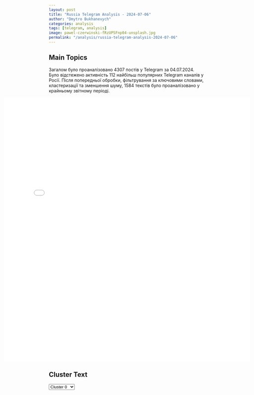 ```yaml
---
layout: post
title: "Russia Telegram Analysis - 2024-07-06"
author: "Dmytro Bukhanevych"
categories: analysis
tags: [telegram, analysis]
image: pawel-czerwinski-fRzUPSFnp04-unsplash.jpg
permalink: "/analysis/russia-telegram-analysis-2024-07-06"
---
```


<style>
    /* Adjusting iframe-container styles */
    .wide-iframe-container {
        width: calc(100% + 30vw);  /* Extending the width */
        margin-left: -15vw;       /* Negative margin to push to the left */
        overflow: hidden;         /* In case the iframe content spills over */
    }

    .wide-iframe-container iframe {
        width: 100%;  /* Making the iframe take the full width of its container */
        border: none; /* Removing any borders from the iframe */
    }

    /* Toggle mechanism */
    .hidden {
        display: none;
    }
    
    .show-content-target:checked + .show-content {
        display: block;
    }
</style>

<h2>Main Topics</h2>
<p>Загалом було проаналізовано 4307 постів у Telegram за 04.07.2024. Було відстежено активність 112 найбільш популярних Telegram каналів у Росії. Після попередньої обробки, фільтрування за ключовими словами, кластеризації та зменшення шуму, 1584 текстів було проаналізовано у крайньому звітному періоді.</p>
<!-- Embedding Main Plotly Visualization -->
<div class="wide-iframe-container">
    <iframe src="{{site.baseurl}}/visualizations/2024-07-06/fig_topics_time.html" height="850"></iframe>
</div>


<h2>Cluster Text</h2>

<!-- Dropdown to select a cluster -->
<select id="clusterSelector" onchange="displayClusterText()">
<option value="0">Cluster 0</option><option value="1">Cluster 1</option><option value="2">Cluster 2</option><option value="3">Cluster 3</option><option value="4">Cluster 4</option><option value="5">Cluster 5</option><option value="6">Cluster 6</option><option value="7">Cluster 7</option><option value="8">Cluster 8</option><option value="9">Cluster 9</option><option value="10">Cluster 10</option><option value="11">Cluster 11</option><option value="12">Cluster 12</option><option value="13">Cluster 13</option><option value="14">Cluster 14</option><option value="15">Cluster 15</option><option value="16">Cluster 16</option><option value="17">Cluster 17</option>
</select>

<!-- Display area for the selected cluster's text -->
<div id="clusterTextDisplay" class="hidden"></div>

<script type="text/javascript">
    var clusterDetails = {"0": "<b>Total Posts:</b> 259<br><b>Date:</b> 2024-07-04 08:43:01+00:00<br><b>Author:</b> sladkov_plus<br><b>Link:</b> https://t.me/s/Sladkov_plus/10858<br><b>Subscribers:</b> 895781<br><b>Text:</b> \u0422\u0435\u043a\u0441\u0442: \u00ab\u0410\u0434\u0435\u043a\u0432\u0430\u0442\u043d\u044b\u0439 \u0445\u0430\u0440\u044c\u043a\u043e\u0432\u0447\u0430\u043d\u0438\u043d\u00bb 4 \u0438\u044e\u043b\u044f 2024 \u0433\u043e\u0434\u0430: - \u0413\u0440\u0430\u043d\u0438\u0446\u0430 \u0420\u043e\u0441\u0441\u0438\u044f-\u0423\u043a\u0440\u0430\u0438\u043d\u0430 \u0433\u0443\u0434\u0438\u0442, \u043a\u0430\u043a \u0443\u043b\u0435\u0439. \u0412\u0441\u0435 \u0432\u0437\u0440\u044b\u0432\u0430\u0435\u0442\u0441\u044f. \u041d\u043e\u0447\u044c\u044e \u043c\u044b \u0443\u0442\u044e\u0436\u0438\u043b\u0438 \u043f\u0440\u043e\u0442\u0438\u0432\u043d\u0438\u043a\u0430 \u043d\u0430 \u0441\u0435\u0432\u0435\u0440\u0435 \u043e\u0442 \u0425\u0430\u0440\u044c\u043a\u043e\u0432\u0430 (\u0414\u0435\u0440\u0433\u0430\u0447\u0438, \u0426\u0438\u0440\u043a\u0443\u043d\u044b, \u041c\u0430\u043b\u0430\u044f \u0414\u0430\u043d\u0438\u043b\u043e\u0432\u043a\u0430) - \u043e\u0442\u0442\u0443\u0434\u0430 \u043f\u0435\u0440\u0435\u0431\u0440\u0430\u0441\u044b\u0432\u0430\u044e\u0442 \u043c\u0430\u0442\u0447\u0430\u0441\u0442\u044c \u0432 \u041b\u0438\u043f\u0446\u044b \u0438 \u0412\u043e\u043b\u0447\u0430\u043d\u0441\u043a. - \u0411\u044c\u0435\u043c \u043f\u043e \u0425\u0430\u0440\u044c\u043a\u043e\u0432\u0443 (\u0434\u0435\u043f\u043e \u00ab\u0421\u043e\u0440\u0442\u0438\u0440\u043e\u0432\u043a\u0430\u00bb) \u0443 \u0433\u043b\u0430\u0432\u043d\u043e\u0433\u043e \u0436\u0434 \u0432\u043e\u043a\u0437\u0430\u043b\u0430. \u0418 \u043f\u043e \u0436\u0434 \u0432\u043e\u043a\u0437\u0430\u043b\u0430\u043c \u041b\u0435\u0432\u0430\u0434\u0430, \u0411\u0430\u043b\u0430\u0448\u043e\u0432\u043a\u0430 \u0438 \u041e\u0441\u043d\u043e\u0432\u0430. \u0422\u0430\u043c \u0440\u0435\u043c\u043e\u043d\u0442\u0438\u0440\u0443\u044e\u0442 \u0412\u0421\u0423 \u0442\u0435\u0445\u043d\u0438\u043a\u0443. - \u041d\u0430\u0448\u0438 \u0440\u0430\u0437\u0432\u0435\u0434\u0447\u0438\u043a\u0438 \u0432\u0435\u0434\u0443\u0442 \u0440\u0435\u0439\u0434\u044b \u0443 \u041a\u0430\u0437\u0430\u0447\u044c\u0435\u0439 \u041b\u043e\u043f\u0430\u043d\u0438, \u0413\u0440\u0430\u043d\u0435\u0439, \u041f\u0440\u0443\u0434\u044f\u043d\u043a\u0438. \u042d\u0442\u043e \u043f\u0440\u0430\u0432\u044b\u0439 \u0444\u043b\u0430\u043d\u0433. \u0416\u0434\u0435\u043c \u0437\u0434\u0435\u0441\u044c \u043d\u0430\u0448\u0435\u0439 \u0430\u043a\u0442\u0438\u0432\u0438\u0437\u0430\u0446\u0438\u0438.   - \u041b\u0438\u043f\u0446\u044b - \u043c\u044b \u043e\u0431\u043e\u0440\u043e\u043d\u044f\u0435\u043c\u0441\u044f \u0432 \u0413\u043b\u0443\u0431\u043e\u043a\u043e\u0439. \u0412\u043e\u043b\u0447\u0430\u043d\u0441\u043a - \u043a\u0430\u043a\u0438\u0435-\u0442\u043e \u0441\u043e\u043e\u0431\u0449\u0435\u043d\u0438\u044f \u043e\u0431 \u043e\u043a\u0440\u0443\u0436\u0435\u043d\u0438\u0438 \u0440\u043e\u0441\u0441\u0438\u0439\u0441\u043a\u043e\u0439 \u0430\u0440\u043c\u0438\u0438 - \u0432\u0440\u0430\u043d\u044c\u0435.- F-16 \u043d\u0435 \u043f\u0440\u0438\u0431\u044b\u043b\u0438. \u0443\u043a\u0440\u0430\u0438\u043d\u0446\u044b \u0438\u0441\u043f\u043e\u043b\u044c\u0437\u0443\u044e\u0442 \u0441\u0442\u0430\u0440\u044b\u0435 \u041c\u0438\u0433 \u0438 \u0421\u0443. - \u041f\u0440\u0438\u0433\u0440\u0430\u043d\u0438\u0447\u043d\u044b\u0435 \u0440\u0430\u0439\u043e\u043d\u044b \u0411\u0435\u043b\u0433\u043e\u0440\u043e\u0434\u0447\u0438\u043d\u044b \u043f\u043e\u0434 \u043f\u043e\u0441\u0442\u043e\u044f\u043d\u043d\u044b\u043c \u043e\u0442\u0441\u0442\u0440\u0435\u043b\u043e\u043c.", "1": "<b>Total Posts:</b> 24<br><b>Date:</b> 2024-07-04 05:42:07+00:00<br><b>Author:</b> rt_russian<br><b>Link:</b> https://t.me/s/rt_russian/207242<br><b>Subscribers:</b> 944109<br><b>Text:</b> \u0422\u0435\u043a\u0441\u0442: \u0412\u043b\u0430\u0434\u0438\u043c\u0438\u0440 \u041f\u0443\u0442\u0438\u043d \u043f\u0440\u0438\u0435\u0445\u0430\u043b \u043d\u0430 \u0441\u0430\u043c\u043c\u0438\u0442 \u0428\u041e\u0421 \u0432\u043e \u0414\u0432\u043e\u0440\u0446\u0435 \u043d\u0435\u0437\u0430\u0432\u0438\u0441\u0438\u043c\u043e\u0441\u0442\u0438 \u0432 \u0410\u0441\u0442\u0430\u043d\u0435.\u0412\u0441\u0442\u0440\u0435\u0447\u0430 \u043d\u0430\u0447\u0430\u043b\u0430\u0441\u044c \u0441 \u0446\u0435\u0440\u0435\u043c\u043e\u043d\u0438\u0438 \u043f\u043e\u0434\u043f\u0438\u0441\u0430\u043d\u0438\u044f \u0434\u043e\u043a\u0443\u043c\u0435\u043d\u0442\u043e\u0432 \u043e \u043f\u0440\u0438\u0451\u043c\u0435 \u0411\u0435\u043b\u043e\u0440\u0443\u0441\u0441\u0438\u0438 \u0432 \u0441\u043e\u0441\u0442\u0430\u0432 \u043e\u0431\u044a\u0435\u0434\u0438\u043d\u0435\u043d\u0438\u044f. \ud83d\udfe9 \u041f\u043e\u0434\u043f\u0438\u0441\u0430\u0442\u044c\u0441\u044f. \u041f\u0440\u0438\u0441\u043b\u0430\u0442\u044c \u043d\u043e\u0432\u043e\u0441\u0442\u044c", "2": "<b>Total Posts:</b> 24<br><b>Date:</b> 2024-07-04 10:18:32+00:00<br><b>Author:</b> infomoscow24<br><b>Link:</b> https://t.me/s/infomoscow24/65422<br><b>Subscribers:</b> 399380<br><b>Text:</b> \u0422\u0435\u043a\u0441\u0442: \u2757\ufe0f\u0413\u043e\u0441\u0434\u0443\u043c\u0430 \u043f\u0440\u0438\u043d\u044f\u043b\u0430 \u0437\u0430\u043a\u043e\u043d \u043e\u0431 \u043e\u0431\u044f\u0437\u0430\u043d\u043d\u043e\u0441\u0442\u0438 \u0441\u0435\u043d\u0430\u0442\u043e\u0440\u043e\u0432 \u0438 \u0434\u0435\u043f\u0443\u0442\u0430\u0442\u043e\u0432 \u0441\u043e\u0433\u043b\u0430\u0441\u043e\u0432\u044b\u0432\u0430\u0442\u044c \u0441\u0432\u043e\u0438 \u0432\u044b\u0435\u0437\u0434\u044b \u0437\u0430 \u043f\u0440\u0435\u0434\u0435\u043b\u044b \u0420\u043e\u0441\u0441\u0438\u0438.\u0422\u0430\u043a\u0436\u0435 \u0443\u043a\u0430\u0437\u044b\u0432\u0430\u0435\u0442\u0441\u044f, \u0447\u0442\u043e \u043f\u043e\u043b\u043d\u043e\u043c\u043e\u0447\u0438\u044f \u043f\u0430\u0440\u043b\u0430\u043c\u0435\u043d\u0442\u0430\u0440\u0438\u0435\u0432 \u043c\u043e\u0433\u0443\u0442 \u0431\u044b\u0442\u044c \u043f\u0440\u0435\u043a\u0440\u0430\u0449\u0435\u043d\u044b \u0434\u043e\u0441\u0440\u043e\u0447\u043d\u043e \u00ab\u0432 \u0441\u043b\u0443\u0447\u0430\u0435 \u0432\u044b\u0435\u0437\u0434\u0430 \u0438\u0437 \u0420\u0424 \u0431\u0435\u0437 \u0441\u043e\u0433\u043b\u0430\u0441\u043e\u0432\u0430\u043d\u0438\u044f\u00bb.\u041a\u0440\u043e\u043c\u0435 \u0442\u043e\u0433\u043e, \u0412\u044f\u0447\u0435\u0441\u043b\u0430\u0432 \u0412\u043e\u043b\u043e\u0434\u0438\u043d \u043f\u043e\u0440\u0443\u0447\u0438\u043b \u043a\u043e\u043c\u0438\u0442\u0435\u0442\u0443 \u0413\u043e\u0441\u0434\u0443\u043c\u044b \u043f\u043e \u0431\u0435\u0437\u043e\u043f\u0430\u0441\u043d\u043e\u0441\u0442\u0438 \u043f\u0440\u043e\u0440\u0430\u0431\u043e\u0442\u0430\u0442\u044c \u0432\u043e\u043f\u0440\u043e\u0441 \u043e \u0437\u0430\u043a\u043e\u043d\u043e\u0434\u0430\u0442\u0435\u043b\u044c\u043d\u043e\u043c \u0437\u0430\u043f\u0440\u0435\u0442\u0435 \u043d\u0430 \u0432\u043b\u0430\u0434\u0435\u043d\u0438\u0435 \u043d\u0435\u0434\u0432\u0438\u0436\u0438\u043c\u043e\u0441\u0442\u044c\u044e \u0437\u0430 \u0440\u0443\u0431\u0435\u0436\u043e\u043c \u0434\u043b\u044f \u0434\u0435\u043f\u0443\u0442\u0430\u0442\u043e\u0432.\ud83c\udd97 \u041f\u043e\u0434\u043f\u0438\u0441\u0430\u0442\u044c\u0441\u044f \u043d\u0430 \u041c\u043e\u0441\u043a\u0432\u0430 24", "3": "<b>Total Posts:</b> 341<br><b>Date:</b> 2024-07-04 11:04:36+00:00<br><b>Author:</b> aleksandrsemchenko<br><b>Link:</b> https://t.me/s/AleksandrSemchenko/42334<br><b>Subscribers:</b> 319346<br><b>Text:</b> \u0422\u0435\u043a\u0441\u0442: \u2757\ufe0f\u0413\u043b\u0430\u0432\u043d\u043e\u0435 \u0438\u0437 \u043d\u043e\u0432\u043e\u0433\u043e \u0431\u0440\u0438\u0444\u0438\u043d\u0433\u0430 \u041c\u0438\u043d\u043e\u0431\u043e\u0440\u043e\u043d\u044b \u0420\u043e\u0441\u0441\u0438\u0438:\u23fa\u041d\u0430 \u0430\u044d\u0440\u043e\u0434\u0440\u043e\u043c\u0435 \u0431\u0430\u0437\u0438\u0440\u043e\u0432\u0430\u043d\u0438\u044f \u0443\u043d\u0438\u0447\u0442\u043e\u0436\u0435\u043d \u0441\u0430\u043c\u043e\u043b\u0435\u0442 \u041c\u0438\u0413-29 \u0412\u043e\u0437\u0434\u0443\u0448\u043d\u044b\u0445 \u0441\u0438\u043b \u0423\u043a\u0440\u0430\u0438\u043d\u044b;\u23fa\u041f\u043e\u0442\u0435\u0440\u0438 \u0412\u0421\u0423 \u0437\u0430 \u0441\u0443\u0442\u043a\u0438 \u0432 \u0440\u0435\u0437\u0443\u043b\u044c\u0442\u0430\u0442\u0435 \u0434\u0435\u0439\u0441\u0442\u0432\u0438\u0439 \u0433\u0440\u0443\u043f\u043f\u0438\u0440\u043e\u0432\u043a\u0438 \u0432\u043e\u0439\u0441\u043a \u00ab\u0417\u0430\u043f\u0430\u0434\u00bb \u0432 \u041b\u041d\u0420 \u0438 \u0425\u0430\u0440\u044c\u043a\u043e\u0432\u0441\u043a\u043e\u0439 \u043e\u0431\u043b\u0430\u0441\u0442\u0438 \u0434\u043e\u0441\u0442\u0438\u0433\u043b\u0438 600 \u0447\u0435\u043b\u043e\u0432\u0435\u043a;\u23fa\u0413\u0440\u0443\u043f\u043f\u0438\u0440\u043e\u0432\u043a\u0430 \u0432\u043e\u0439\u0441\u043a \u00ab\u0421\u0435\u0432\u0435\u0440\u00bb \u043d\u0430\u043d\u0435\u0441\u043b\u0430 \u043f\u043e\u0440\u0430\u0436\u0435\u043d\u0438\u0435 6 \u0431\u0440\u0438\u0433\u0430\u0434\u0430\u043c \u043f\u0440\u043e\u0442\u0438\u0432\u043d\u0438\u043a\u0430, \u043a\u043e\u0442\u043e\u0440\u044b\u0439 \u0437\u0430 \u0441\u0443\u0442\u043a\u0438 \u043f\u043e\u0442\u0435\u0440\u044f\u043b \u0434\u043e 225 \u0432\u043e\u0435\u043d\u043d\u044b\u0445, \u0431\u043e\u0435\u0432\u0443\u044e \u043c\u0430\u0448\u0438\u043d\u0443 \u0420\u0421\u0417\u041e \u00ab\u0413\u0440\u0430\u0434\u00bb;\u23fa\u0413\u0440\u0443\u043f\u043f\u0438\u0440\u043e\u0432\u043a\u0430 \u00ab\u042e\u0433\u00bb \u0443\u043d\u0438\u0447\u0442\u043e\u0436\u0438\u043b\u0430 \u0437\u0430 \u0441\u0443\u0442\u043a\u0438 11 \u043f\u043e\u043b\u0435\u0432\u044b\u0445 \u0441\u043a\u043b\u0430\u0434\u043e\u0432 \u0431\u043e\u0435\u043f\u0440\u0438\u043f\u0430\u0441\u043e\u0432 \u0412\u0421\u0423;\u23fa\u041f\u043e\u0434\u0440\u0430\u0437\u0434\u0435\u043b\u0435\u043d\u0438\u044f \u0433\u0440\u0443\u043f\u043f\u0438\u0440\u043e\u0432\u043a\u0438 \u00ab\u0414\u043d\u0435\u043f\u0440\u00bb \u043f\u043e\u0440\u0430\u0437\u0438\u043b\u0438 \u0436\u0438\u0432\u0443\u044e \u0441\u0438\u043b\u0443 \u0438 \u0442\u0435\u0445\u043d\u0438\u043a\u0443 \u0442\u0440\u0435\u0445 \u0431\u0440\u0438\u0433\u0430\u0434 \u0412\u0421\u0423;\u23fa\u0412\u0421\u0423 \u043f\u043e\u0442\u0435\u0440\u044f\u043b\u0438 \u0437\u0430 \u0441\u0443\u0442\u043a\u0438 \u0434\u043e 630 \u0432\u043e\u0435\u043d\u043d\u044b\u0445 \u0432 \u0437\u043e\u043d\u0435 \u043e\u0442\u0432\u0435\u0442\u0441\u0442\u0432\u0435\u043d\u043d\u043e\u0441\u0442\u0438 \u044e\u0436\u043d\u043e\u0439 \u0433\u0440\u0443\u043f\u043f\u0438\u0440\u043e\u0432\u043a\u0438 \u0432\u043e\u0439\u0441\u043a;\u23fa\u0412\u0421\u0423 \u043f\u043e\u0442\u0435\u0440\u044f\u043b\u0438 \u0434\u043e 140 \u0432\u043e\u0435\u043d\u043d\u044b\u0445 \u0432 \u0437\u043e\u043d\u0435 \u043e\u0442\u0432\u0435\u0442\u0441\u0442\u0432\u0435\u043d\u043d\u043e\u0441\u0442\u0438 \u0433\u0440\u0443\u043f\u043f\u0438\u0440\u043e\u0432\u043a\u0438 \u00ab\u0414\u043d\u0435\u043f\u0440\u00bb;\u23fa\u0414\u043e 490 \u0432\u043e\u0435\u043d\u043d\u044b\u0445 \u0438 \u0442\u0440\u0438 \u0442\u0430\u043d\u043a\u0430 \u043f\u043e\u0442\u0435\u0440\u044f\u043b\u0438 \u0412\u0421\u0423 \u0437\u0430 \u0441\u0443\u0442\u043a\u0438 \u0432 \u0437\u043e\u043d\u0435 \u043e\u0442\u0432\u0435\u0442\u0441\u0442\u0432\u0435\u043d\u043d\u043e\u0441\u0442\u0438 \u0433\u0440\u0443\u043f\u043f\u0438\u0440\u043e\u0432\u043a\u0438 \u00ab\u0426\u0435\u043d\u0442\u0440\u00bb;\u23fa\u00ab\u0412\u043e\u0441\u0442\u043e\u043a\u00bb \u0437\u0430 \u0441\u0443\u0442\u043a\u0438 \u043e\u0442\u0440\u0430\u0437\u0438\u043b \u0442\u0440\u0438 \u043a\u043e\u043d\u0442\u0440\u0430\u0442\u0430\u043a\u0438 \u0412\u0421\u0423, \u043f\u0440\u043e\u0442\u0438\u0432\u043d\u0438\u043a \u0432 \u0437\u043e\u043d\u0435 \u043e\u0442\u0432\u0435\u0442\u0441\u0442\u0432\u0435\u043d\u043d\u043e\u0441\u0442\u0438 \u0433\u0440\u0443\u043f\u043f\u0438\u0440\u043e\u0432\u043a\u0438 \u043f\u043e\u0442\u0435\u0440\u044f\u043b \u0434\u043e 140 \u0432\u043e\u0435\u043d\u043d\u044b\u0445;\u23fa\u0421\u0438\u043b\u044b \u041f\u0412\u041e \u0420\u0424 \u0437\u0430 \u0441\u0443\u0442\u043a\u0438 \u043f\u043e\u0440\u0430\u0437\u0438\u043b\u0438 37 \u0443\u043a\u0440\u0430\u0438\u043d\u0441\u043a\u0438\u0445 \u0411\u041f\u041b\u0410, \u0430\u0432\u0438\u0430\u0431\u043e\u043c\u0431\u0443 Hammer, 14 \u0441\u043d\u0430\u0440\u044f\u0434\u043e\u0432 \u0420\u0421\u0417\u041e.\u0422\u0435\u043b\u0435\u0433\u0440\u0430\u043c-\u043a\u0430\u043d\u0430\u043b \u0410\u043b\u0435\u043a\u0441\u0430\u043d\u0434\u0440 \u0421\u0435\u043c\u0447\u0435\u043d\u043a\u043e", "4": "<b>Total Posts:</b> 280<br><b>Date:</b> 2024-07-04 14:45:51+00:00<br><b>Author:</b> ssigny<br><b>Link:</b> https://t.me/s/ssigny/103166<br><b>Subscribers:</b> 500126<br><b>Text:</b> \u0422\u0435\u043a\u0441\u0442: \u0417\u0430\u044f\u0432\u043b\u0435\u043d\u0438\u044f \u043f\u0440\u0435\u0437\u0438\u0434\u0435\u043d\u0442\u0430 \u0420\u043e\u0441\u0441\u0438\u0438 \u0412\u043b\u0430\u0434\u0438\u043c\u0438\u0440\u0430 \u041f\u0443\u0442\u0438\u043d\u0430 \u043d\u0430 \u043f\u0440\u0435\u0441\u0441-\u043a\u043e\u043d\u0444\u0435\u0440\u0435\u043d\u0446\u0438\u0438 \u043f\u043e \u0438\u0442\u043e\u0433\u0430\u043c \u0441\u0430\u043c\u043c\u0438\u0442\u0430 \u0428\u041e\u0421 \u0432 \u0410\u0441\u0442\u0430\u043d\u0435:\u25aa\ufe0f\u0420\u0443\u043a\u043e\u0432\u043e\u0434\u0441\u0442\u0432\u043e \u0423\u043a\u0440\u0430\u0438\u043d\u044b \u043d\u0430\u0445\u043e\u0434\u0438\u0442\u0441\u044f \u0443 \u0432\u043b\u0430\u0441\u0442\u0438 \u043d\u0435\u0437\u0430\u043a\u043e\u043d\u043d\u043e, \u043e\u0431\u0440\u0430\u0449\u0430\u0442\u044c\u0441\u044f \u043a \u0412\u0420 \u0432 \u043d\u044b\u043d\u0435\u0448\u043d\u0438\u0445 \u0443\u0441\u043b\u043e\u0432\u0438\u044f\u0445 \u0431\u0435\u0441\u0441\u043c\u044b\u0441\u043b\u0435\u043d\u043d\u043e.\u25aa\ufe0f\u041c\u043e\u0441\u043a\u0432\u0430 \u043d\u0435 \u043f\u043e\u0439\u0434\u0435\u0442 \u043d\u0430 \u043f\u0440\u0435\u043a\u0440\u0430\u0449\u0435\u043d\u0438\u0435 \u043e\u0433\u043d\u044f \u0434\u043e \u043d\u0430\u0447\u0430\u043b\u0430 \u043c\u0438\u0440\u043d\u044b\u0445 \u043f\u0435\u0440\u0435\u0433\u043e\u0432\u043e\u0440\u043e\u0432 \u0441 \u0423\u043a\u0440\u0430\u0438\u043d\u043e\u0439 \u0432 \u043d\u0430\u0434\u0435\u0436\u0434\u0435 \u043d\u0430 \u043e\u0442\u0432\u0435\u0442\u043d\u044b\u0435 \u043f\u043e\u0437\u0438\u0442\u0438\u0432\u043d\u044b\u0435 \u0448\u0430\u0433\u0438.\u25aa\ufe0f\u041d\u0438\u043a\u0430\u043a\u043e\u0439 \u043f\u043e\u0441\u0440\u0435\u0434\u043d\u0438\u043a \u0432 \u0440\u0430\u0437\u0440\u0435\u0448\u0435\u043d\u0438\u0438 \u043a\u043e\u043d\u0444\u043b\u0438\u043a\u0442\u0430 \u0441 \u0423\u043a\u0440\u0430\u0438\u043d\u043e\u0439 \u043d\u0435 \u043c\u043e\u0436\u0435\u0442 \u0431\u044b\u0442\u044c \u043d\u0430\u0434\u0435\u043b\u0435\u043d \u043f\u043e\u043b\u043d\u043e\u043c\u043e\u0447\u0438\u044f\u043c\u0438 \u043f\u043e\u0434\u043f\u0438\u0441\u044b\u0432\u0430\u0442\u044c \u043e\u043a\u043e\u043d\u0447\u0430\u0442\u0435\u043b\u044c\u043d\u044b\u0435 \u0434\u043e\u043a\u0443\u043c\u0435\u043d\u0442\u044b. \u041d\u043e \u0441\u0430\u043c\u043e \u043f\u043e\u0441\u0440\u0435\u0434\u043d\u0438\u0447\u0435\u0441\u0442\u0432\u043e \u041c\u043e\u0441\u043a\u0432\u0430 \u043f\u0440\u0438\u0432\u0435\u0442\u0441\u0442\u0432\u0443\u0435\u0442.\u25aa\ufe0f\u0420\u0424 \u0441\u0435\u0440\u044c\u0435\u0437\u043d\u043e \u043e\u0442\u043d\u043e\u0441\u0438\u0442\u0441\u044f \u043a \u0437\u0430\u044f\u0432\u043b\u0435\u043d\u0438\u044f\u043c \u0422\u0440\u0430\u043c\u043f\u0430 \u043e \u0432\u043e\u0437\u043c\u043e\u0436\u043d\u043e\u0441\u0442\u0438 \u043e\u0441\u0442\u0430\u043d\u043e\u0432\u0438\u0442\u044c \u043a\u043e\u043d\u0444\u043b\u0438\u043a\u0442 \u043d\u0430 \u0423\u043a\u0440\u0430\u0438\u043d\u0435, \u043d\u043e \u043a\u043e\u043d\u043a\u0440\u0435\u0442\u043d\u044b\u0435 \u043f\u0440\u0435\u0434\u043b\u043e\u0436\u0435\u043d\u0438\u044f \u044d\u043a\u0441-\u0433\u043b\u0430\u0432\u044b \u0421\u0428\u0410 \u041f\u0443\u0442\u0438\u043d \u043d\u0435 \u0432\u0438\u0434\u0435\u043b.\u25aa\ufe0f\u041e \u0432\u043e\u0437\u043c\u043e\u0436\u043d\u043e\u043c \u0440\u0430\u0437\u0432\u0435\u0440\u0442\u044b\u0432\u0430\u043d\u0438\u0438 \u0440\u0430\u043a\u0435\u0442 \u0441\u0440\u0435\u0434\u043d\u0435\u0439 \u0438 \u043c\u0435\u043d\u044c\u0448\u0435\u0439 \u0434\u0430\u043b\u044c\u043d\u043e\u0441\u0442\u0438: \u0435\u0441\u043b\u0438 \u043a\u043e\u043c\u043f\u043b\u0435\u043a\u0441\u044b \u0421\u0428\u0410 \u0433\u0434\u0435-\u0442\u043e \u043f\u043e\u044f\u0432\u044f\u0442\u0441\u044f, \u0420\u043e\u0441\u0441\u0438\u044f \u043c\u043e\u0436\u0435\u0442 \u0434\u0435\u0439\u0441\u0442\u0432\u043e\u0432\u0430\u0442\u044c \u0437\u0435\u0440\u043a\u0430\u043b\u044c\u043d\u043e.\u25aa\ufe0f\u0412\u043e\u043f\u0440\u043e\u0441 \u043e \u0441\u043e\u0437\u0434\u0430\u043d\u0438\u0438 \u043f\u0440\u0430\u0432\u043e\u0432\u043e\u0439 \u0431\u0430\u0437\u044b \u043c\u0435\u0436\u0434\u0443\u043d\u0430\u0440\u043e\u0434\u043d\u043e\u0439 \u0431\u0435\u0437\u043e\u043f\u0430\u0441\u043d\u043e\u0441\u0442\u0438 \u0438 \u0441\u0442\u0440\u0430\u0442\u0435\u0433\u0438\u0447\u0435\u0441\u043a\u043e\u0439 \u0441\u0442\u0430\u0431\u0438\u043b\u044c\u043d\u043e\u0441\u0442\u0438 \u0441\u0435\u0439\u0447\u0430\u0441 \u0441\u0442\u043e\u0438\u0442, \u0420\u0424 \u0441\u0444\u043e\u0440\u043c\u0443\u043b\u0438\u0440\u043e\u0432\u0430\u043b\u0430 \u0441\u0432\u043e\u0438 \u043f\u0440\u0435\u0434\u043b\u043e\u0436\u0435\u043d\u0438\u044f.", "5": "<b>Total Posts:</b> 83<br><b>Date:</b> 2024-07-04 04:51:42+00:00<br><b>Author:</b> ostashkonews<br><b>Link:</b> https://t.me/s/OstashkoNews/142910<br><b>Subscribers:</b> 388941<br><b>Text:</b> \u0422\u0435\u043a\u0441\u0442: \u2757\ufe0f \u0414\u0435\u043c\u043e\u043a\u0440\u0430\u0442\u044b \u0432\u0440\u0430\u043b\u0438 \u043e \u0441\u043e\u0441\u0442\u043e\u044f\u043d\u0438\u0438 \u0443\u043c\u0430 \u0411\u0430\u0439\u0434\u0435\u043d\u0430 \u2013 \u043f\u0440\u0435\u0434\u0432\u044b\u0431\u043e\u0440\u043d\u044b\u0439 \u0448\u0442\u0430\u0431 \u0422\u0440\u0430\u043c\u043f\u0430\ud83c\uddfa\ud83c\uddf8 \u0421\u043e\u0433\u043b\u0430\u0441\u043d\u043e \u0437\u0430\u044f\u0432\u043b\u0435\u043d\u0438\u044e, \u043a\u0430\u0436\u0434\u044b\u0439 \u0447\u043b\u0435\u043d \u0414\u0435\u043c\u043e\u043a\u0440\u0430\u0442\u0438\u0447\u0435\u0441\u043a\u043e\u0439 \u043f\u0430\u0440\u0442\u0438\u0438, \u043a\u043e\u0442\u043e\u0440\u044b\u0439 \u0441\u0435\u0439\u0447\u0430\u0441 \u043f\u0440\u0438\u0437\u044b\u0432\u0430\u0435\u0442 \u043f\u0440\u0435\u0437\u0438\u0434\u0435\u043d\u0442\u0430 \u0421\u0428\u0410 \u0432\u044b\u0439\u0442\u0438 \u0438\u0437 \u0433\u043e\u043d\u043a\u0438, \u043a\u043e\u0433\u0434\u0430-\u0442\u043e \u043f\u043e\u0434\u0434\u0435\u0440\u0436\u0438\u0432\u0430\u043b \u0435\u0433\u043e \u00ab\u043f\u0440\u043e\u0432\u0430\u043b\u044c\u043d\u0443\u044e \u043f\u043e\u043b\u0438\u0442\u0438\u043a\u0443\u00bb. \ud83d\udcdd \u0412 \u0442\u0435\u043a\u0441\u0442\u0435 \u0433\u043e\u0432\u043e\u0440\u0438\u0442\u0441\u044f, \u0447\u0442\u043e \u0411\u0430\u0439\u0434\u0435\u043d \u00ab\u0441\u043b\u0430\u0431\u044b\u0439 \u0438 \u0431\u0435\u0441\u0447\u0435\u0441\u0442\u043d\u044b\u0439\u00bb, \u0430 \u043f\u043e\u0442\u043e\u043c\u0443 \u043d\u0435 \u0432 \u0441\u043e\u0441\u0442\u043e\u044f\u043d\u0438\u0438 \u0437\u0430\u043d\u0438\u043c\u0430\u0442\u044c \u0441\u0432\u043e\u0439 \u043f\u043e\u0441\u0442. \u00ab\u0422\u0440\u0430\u043c\u043f \u043f\u043e\u0431\u0435\u0434\u0438\u0442 \u043b\u044e\u0431\u043e\u0433\u043e \u0434\u0435\u043c\u043e\u043a\u0440\u0430\u0442\u0430 \u043d\u0430 \u0432\u044b\u0431\u043e\u0440\u0430\u0445 5 \u043d\u043e\u044f\u0431\u0440\u044f, \u043f\u043e\u0442\u043e\u043c\u0443 \u0447\u0442\u043e \u043e\u043d \u0434\u043e\u043a\u0430\u0437\u0430\u043b: \u0435\u0433\u043e \u043f\u043e\u0432\u0435\u0441\u0442\u043a\u0430 \u0432 \u0442\u043e\u043c, \u0447\u0442\u043e\u0431\u044b \u0441\u0434\u0435\u043b\u0430\u0442\u044c \u0410\u043c\u0435\u0440\u0438\u043a\u0443 \u0441\u043d\u043e\u0432\u0430 \u0432\u0435\u043b\u0438\u043a\u043e\u0439\u00bb, \u2013 \u043d\u0430\u043f\u0438\u0441\u0430\u043d\u043e \u0432 \u043f\u0443\u0431\u043b\u0438\u043a\u0430\u0446\u0438\u0438.#\u0432\u0430\u0436\u043d\u043e\u0435", "6": "<b>Total Posts:</b> 39<br><b>Date:</b> 2024-07-04 06:53:25+00:00<br><b>Author:</b> ru2ch<br><b>Link:</b> https://t.me/s/ru2ch/116792<br><b>Subscribers:</b> 513760<br><b>Text:</b> \u0422\u0435\u043a\u0441\u0442: \u2757\ufe0f\u0410\u0440\u043c\u0435\u043d\u0438\u044f \u0433\u043e\u0442\u043e\u0432\u0430 \u043f\u043e\u0434\u043d\u044f\u0442\u044c \u0443\u0440\u043e\u0432\u0435\u043d\u044c \u043e\u0442\u043d\u043e\u0448\u0435\u043d\u0438\u0439 \u0441 \u0421\u0428\u0410 \u0434\u043e \u0441\u0442\u0440\u0430\u0442\u0435\u0433\u0438\u0447\u0435\u0441\u043a\u043e\u0433\u043e \u043f\u0430\u0440\u0442\u043d\u0451\u0440\u0441\u0442\u0432\u0430 \u2014 \u041f\u0430\u0448\u0438\u043d\u044f\u043d", "7": "<b>Total Posts:</b> 28<br><b>Date:</b> 2024-07-04 14:32:58+00:00<br><b>Author:</b> ssigny<br><b>Link:</b> https://t.me/s/ssigny/103164<br><b>Subscribers:</b> 500126<br><b>Text:</b> \u0422\u0435\u043a\u0441\u0442: \u2757\ufe0f\u041f\u043e\u0440\u044f\u0434\u043a\u0430 190 \u0442\u044b\u0441\u044f\u0447 \u0447\u0435\u043b\u043e\u0432\u0435\u043a \u0437\u0430\u043a\u043b\u044e\u0447\u0438\u043b\u0438 \u043a\u043e\u043d\u0442\u0440\u0430\u043a\u0442\u044b \u0441 \u041c\u0438\u043d\u043e\u0431\u043e\u0440\u043e\u043d\u044b \u0432 2024 \u0433\u043e\u0434\u0443 \u2014 \u0437\u0430\u043c\u043f\u0440\u0435\u0434 \u0421\u043e\u0432\u0431\u0435\u0437\u0430 \u0420\u043e\u0441\u0441\u0438\u0438 \u041c\u0435\u0434\u0432\u0435\u0434\u0435\u0432", "8": "<b>Total Posts:</b> 19<br><b>Date:</b> 2024-07-04 12:33:36+00:00<br><b>Author:</b> itsdonetsk<br><b>Link:</b> https://t.me/s/itsdonetsk/173939<br><b>Subscribers:</b> 583474<br><b>Text:</b> \u0422\u0435\u043a\u0441\u0442: \u0417\u0435\u043b\u0435\u043d\u0441\u043a\u0438\u0439 \u0437\u0430\u044f\u0432\u0438\u043b, \u0447\u0442\u043e \u043d\u0430 \u0432\u0442\u043e\u0440\u043e\u043c \u0421\u0430\u043c\u043c\u0438\u0442\u0435 \u043c\u0438\u0440\u0430 \u0434\u043e\u043b\u0436\u043d\u044b \u0431\u044b\u0442\u044c \u043f\u0440\u0435\u0434\u0441\u0442\u0430\u0432\u0438\u0442\u0435\u043b\u0438 \u0420\u043e\u0441\u0441\u0438\u0438, \u043d\u043e, \u0432\u0435\u0440\u043e\u044f\u0442\u043d\u043e, \u044d\u0442\u043e \u0431\u0443\u0434\u0435\u0442 \u043d\u0435 \u041f\u0443\u0442\u0438\u043d\u041f\u043e\u0434\u043f\u0438\u0441\u0430\u0442\u044c\u0441\u044f  |  \u041f\u0440\u0435\u0434\u043b\u043e\u0436\u0438\u0442\u044c \u043d\u043e\u0432\u043e\u0441\u0442\u044c", "9": "<b>Total Posts:</b> 21<br><b>Date:</b> 2024-07-04 14:05:01+00:00<br><b>Author:</b> russianonwars<br><b>Link:</b> https://t.me/s/russianonwars/33550<br><b>Subscribers:</b> 342342<br><b>Text:</b> \u0422\u0435\u043a\u0441\u0442: \u0420\u043e\u0441\u0441\u0438\u044f \u043f\u043e\u043b\u0443\u0447\u0438\u043b\u0430 \u0441\u0438\u0433\u043d\u0430\u043b\u044b \u043e\u0442 \u0434\u0432\u0438\u0436\u0435\u043d\u0438\u044f \"\u0422\u0430\u043b\u0438\u0431\u0430\u043d\"* \u043e \u0433\u043e\u0442\u043e\u0432\u043d\u043e\u0441\u0442\u0438 \u0432\u043c\u0435\u0441\u0442\u0435 \u0440\u0430\u0431\u043e\u0442\u0430\u0442\u044c \u043d\u0430 \u0430\u043d\u0442\u0438\u0442\u0435\u0440\u0440\u043e\u0440\u0438\u0441\u0442\u0438\u0447\u0435\u0441\u043a\u043e\u043c \u0442\u0440\u0435\u043a\u0435 \u2014 \u041f\u0443\u0442\u0438\u043d\u0413\u043b\u0430\u0432\u0430 \u0420\u0424 \u0437\u0430\u044f\u0432\u0438\u043b, \u0447\u0442\u043e \"\u0422\u0430\u043b\u0438\u0431\u0430\u043d\" \u043a\u043e\u043d\u0442\u0440\u043e\u043b\u0438\u0440\u0443\u0435\u0442 \u0432\u043b\u0430\u0441\u0442\u044c \u0432 \u0410\u0444\u0433\u0430\u043d\u0438\u0441\u0442\u0430\u043d\u0435, \u0438 \u0432 \u044d\u0442\u043e\u043c \u0441\u043c\u044b\u0441\u043b\u0435 \u043e\u043d\u0438 \u043d\u0430\u0448\u0438 \u0441\u043e\u044e\u0437\u043d\u0438\u043a\u0438 \u0432 \u0431\u043e\u0440\u044c\u0431\u0435 \u0441 \u0442\u0435\u0440\u0440\u043e\u0440\u0438\u0437\u043c\u043e\u043c. \u041d\u0430\u0448\u0430 \u0441\u0442\u0440\u0430\u043d\u0430 \u0432 \u043a\u043e\u043d\u0442\u0430\u043a\u0442\u0435 \u0441 \"\u0422\u0430\u043b\u0438\u0431\u0430\u043d\u043e\u043c\", \u043d\u043e \u0441\u0440\u043e\u043a\u0438 \u0432\u043e\u0437\u043c\u043e\u0436\u043d\u043e\u0433\u043e \u043f\u0440\u0438\u0437\u043d\u0430\u043d\u0438\u044f \u0437\u0430\u0432\u0438\u0441\u044f\u0442 \u043e\u0442 \u0440\u0430\u0437\u0432\u0438\u0442\u0438\u044f \u0441\u0438\u0442\u0443\u0430\u0446\u0438\u0438, \u0438 \u041c\u043e\u0441\u043a\u0432\u0430 \u0433\u043e\u0442\u043e\u0432\u0430 \u0438\u0434\u0442\u0438 \u043d\u0430 \u043a\u043e\u043d\u0442\u0430\u043a\u0442 \u0438 \u043f\u0440\u0438\u0432\u0435\u0442\u0441\u0442\u0432\u0443\u0435\u0442 \u044d\u0442\u043e, \u043e\u0442\u043c\u0435\u0442\u0438\u043b \u041f\u0443\u0442\u0438\u043d.* \u2014 \u0442\u0435\u0440\u0440\u043e\u0440\u0438\u0441\u0442\u0438\u0447\u0435\u0441\u043a\u0430\u044f \u043e\u0440\u0433\u0430\u043d\u0438\u0437\u0430\u0446\u0438\u044f, \u0437\u0430\u043f\u0440\u0435\u0449\u0435\u043d\u0430 \u0432 \u0420\u0424", "10": "<b>Total Posts:</b> 28<br><b>Date:</b> 2024-07-04 08:18:19+00:00<br><b>Author:</b> solovievlive<br><b>Link:</b> https://t.me/s/SolovievLive/267442<br><b>Subscribers:</b> 1332465<br><b>Text:</b> \u0422\u0435\u043a\u0441\u0442: \u0415\u0449\u0451 \u043e\u0434\u043d\u0430 \u0432\u0430\u0436\u043d\u0430\u044f \u0432\u0441\u0442\u0440\u0435\u0447\u0430: \u041f\u0443\u0442\u0438\u043d \u043d\u0430\u0447\u0438\u043d\u0430\u0435\u0442 \u043f\u0435\u0440\u0435\u0433\u043e\u0432\u043e\u0440\u044b \u0441 \u0438.\u043e. \u0433\u043b\u0430\u0432\u044b \u0438\u0441\u043f\u043e\u043b\u043d\u0438\u0442\u0435\u043b\u044c\u043d\u043e\u0439 \u0432\u043b\u0430\u0441\u0442\u0438 \u0418\u0440\u0430\u043d\u0430\u041f\u043e\u0434\u043f\u0438\u0441\u044b\u0432\u0430\u0439\u0442\u0435\u0441\u044c \u043d\u0430 \u043a\u0430\u043d\u0430\u043b \u00ab\u0417\u0430\u0440\u0443\u0431\u0438\u043d\u00bb, \u0447\u0442\u043e\u0431\u044b \u0440\u0430\u043d\u044c\u0448\u0435 \u0432\u0438\u0434\u0435\u0442\u044c \u0431\u043e\u043b\u044c\u0448\u0435 \u043e\u0441\u0442\u0430\u043b\u044c\u043d\u044b\u0445", "11": "<b>Total Posts:</b> 25<br><b>Date:</b> 2024-07-04 07:50:44+00:00<br><b>Author:</b> ostashkonews<br><b>Link:</b> https://t.me/s/OstashkoNews/142925<br><b>Subscribers:</b> 388941<br><b>Text:</b> \u0422\u0435\u043a\u0441\u0442: \ud83d\udc54 \u041c\u043d\u043e\u0433\u043e\u043f\u043e\u043b\u044f\u0440\u043d\u044b\u0439 \u043c\u0438\u0440 \u0441\u0442\u0430\u043b \u0440\u0435\u0430\u043b\u044c\u043d\u043e\u0441\u0442\u044c\u044e \u2013 \u041f\u0443\u0442\u0438\u043d\u042d\u0442\u043e\u0442 \u043c\u0438\u0440 \u0448\u0438\u0440\u0438\u0442\u0441\u044f \u043a\u0440\u0443\u0433 \u0433\u043e\u0441\u0443\u0434\u0430\u0440\u0441\u0442\u0432, \u0432\u044b\u0441\u0442\u0443\u043f\u0430\u044e\u0449\u0438\u0445 \u0437\u0430 \u0441\u043f\u0440\u0430\u0432\u0435\u0434\u043b\u0438\u0432\u043e\u0435 \u043c\u0438\u0440\u043e\u0443\u0441\u0442\u0440\u043e\u0439\u0441\u0442\u0432\u043e, \u043f\u043e\u0434\u0447\u0435\u0440\u043a\u043d\u0443\u043b \u043f\u0440\u0435\u0437\u0438\u0434\u0435\u043d\u0442 \u043d\u0430 \u0441\u0430\u043c\u043c\u0438\u0442\u0435 \u0428\u041e\u0421.  \u2757\ufe0f \u041f\u0440\u0435\u0434\u043b\u043e\u0436\u0435\u043d\u043d\u0430\u044f \u0420\u0424 \u043d\u043e\u0432\u0430\u044f \u0430\u0440\u0445\u0438\u0442\u0435\u043a\u0442\u0443\u0440\u0430 \u0441\u043e\u0442\u0440\u0443\u0434\u043d\u0438\u0447\u0435\u0441\u0442\u0432\u0430 \u0438 \u0431\u0435\u0437\u043e\u043f\u0430\u0441\u043d\u043e\u0441\u0442\u0438 \u0432 \u0415\u0432\u0440\u0430\u0437\u0438\u0438 \u043f\u0440\u0438\u0437\u0432\u0430\u043d\u0430 \u0441\u043c\u0435\u043d\u0438\u0442\u044c \u043e\u0442\u0436\u0438\u0432\u0448\u0438\u0435 \u0435\u0432\u0440\u043e\u0430\u0442\u043b\u0430\u043d\u0442\u0438\u0447\u0435\u0441\u043a\u0438\u0435 \u043c\u043e\u0434\u0435\u043b\u0438, \u0434\u043e\u0431\u0430\u0432\u0438\u043b \u041f\u0443\u0442\u0438\u043d.#\u043f\u0443\u0442\u0438\u043d #\u0448\u043e\u0441 #\u043c\u043d\u043e\u0433\u043e\u043f\u043e\u043b\u044f\u0440\u043d\u043e\u0441\u0442\u044c", "12": "<b>Total Posts:</b> 18<br><b>Date:</b> 2024-07-04 07:15:53+00:00<br><b>Author:</b> ssigny<br><b>Link:</b> https://t.me/s/ssigny/103074<br><b>Subscribers:</b> 500126<br><b>Text:</b> \u0422\u0435\u043a\u0441\u0442: \u0411\u044b\u0432\u0448\u0438\u0439 \u0443\u043a\u0440\u0430\u0438\u043d\u0441\u043a\u0438\u0439 \u0432\u043e\u0435\u043d\u043d\u043e\u0441\u043b\u0443\u0436\u0430\u0449\u0438\u0439 \u041c\u0430\u043a\u0441\u0438\u043c \u041b\u0438\u0445\u0430\u0447\u0435\u0432, \u043f\u0435\u0440\u0435\u0448\u0435\u0434\u0448\u0438\u0439 \u043d\u0430 \u0440\u043e\u0441\u0441\u0438\u0439\u0441\u043a\u0443\u044e \u0441\u0442\u043e\u0440\u043e\u043d\u0443 \u043d\u0430 \u0442\u0430\u043d\u043a\u0435 \u0422-64, \u043f\u043e\u043b\u0443\u0447\u0438\u043b \u043f\u0430\u0441\u043f\u043e\u0440\u0442 \u0433\u0440\u0430\u0436\u0434\u0430\u043d\u0438\u043d\u0430 \u0420\u0424, \u0443\u0432\u0435\u0434\u043e\u043c\u0438\u043b\u0438 \u0432 \u0441\u0438\u043b\u043e\u0432\u044b\u0445 \u0441\u0442\u0440\u0443\u043a\u0442\u0443\u0440\u0430\u0445 \u0414\u041d\u0420. \u041f\u043e\u0441\u043b\u0435 \u043f\u043e\u043b\u0443\u0447\u0435\u043d\u0438\u044f \u0433\u0440\u0430\u0436\u0434\u0430\u043d\u0441\u0442\u0432\u0430 \u0420\u043e\u0441\u0441\u0438\u0438 \u043c\u0443\u0436\u0447\u0438\u043d\u0430 \u043f\u0440\u0438\u0437\u043d\u0430\u043b\u0441\u044f, \u0447\u0442\u043e \u0445\u043e\u0447\u0435\u0442 \u0437\u0430\u0432\u0435\u0441\u0442\u0438 \u0441\u0435\u043c\u044c\u044e \u0438 \u0440\u0430\u0431\u043e\u0442\u0430\u0442\u044c \u043b\u0435\u0441\u043d\u0438\u0447\u0438\u043c.\u0412 \u043c\u0430\u0435 \u041b\u0438\u0445\u0430\u0447\u0435\u0432 \u0443\u0433\u043d\u0430\u043b \u0442\u0430\u043d\u043a, \u0440\u0435\u0448\u0438\u0432, \u0447\u0442\u043e \u0442\u0430\u043a \u0431\u0443\u0434\u0435\u0442 \u0431\u0435\u0437\u043e\u043f\u0430\u0441\u043d\u0435\u0435 \u0434\u043e\u0431\u0440\u0430\u0442\u044c\u0441\u044f \u0434\u043e \u043f\u043e\u0437\u0438\u0446\u0438\u0439 \u0412\u0421 \u0420\u0424. \u0412 \u041c\u0412\u0414 \u0443\u0442\u043e\u0447\u043d\u0438\u043b\u0438, \u0447\u0442\u043e \u043f\u0440\u0430\u0432\u043e \u043d\u0430 \u0440\u043e\u0441\u0441\u0438\u0439\u0441\u043a\u043e\u0435 \u0433\u0440\u0430\u0436\u0434\u0430\u043d\u0441\u0442\u0432\u043e \u0443 \u043d\u0435\u0433\u043e \u0431\u044b\u043b\u043e \u043a\u0430\u043a \u0443 \u0433\u0440\u0430\u0436\u0434\u0430\u043d\u0438\u043d\u0430 \u0423\u043a\u0440\u0430\u0438\u043d\u044b, \u043f\u043e\u0441\u0442\u043e\u044f\u043d\u043d\u043e \u043f\u0440\u043e\u0436\u0438\u0432\u0430\u0432\u0448\u0435\u0433\u043e \u043d\u0430 \u0442\u0435\u0440\u0440\u0438\u0442\u043e\u0440\u0438\u0438 \u041b\u041d\u0420.", "13": "<b>Total Posts:</b> 18<br><b>Date:</b> 2024-07-04 17:24:01+00:00<br><b>Author:</b> ukraina_ru<br><b>Link:</b> https://t.me/s/ukraina_ru/207250<br><b>Subscribers:</b> 433022<br><b>Text:</b> \u0422\u0435\u043a\u0441\u0442: \u2755 34-\u043b\u0435\u0442\u043d\u0438\u0439 \u0430\u043a\u0442\u0435\u0440 \u00ab95-\u0433\u043e \u043a\u0432\u0430\u0440\u0442\u0430\u043b\u0430\u00bb \u0420\u0443\u0441\u043b\u0430\u043d \u0425\u0430\u043d\u0443\u043c\u0430\u043a \u0443\u0435\u0445\u0430\u043b \u0438\u0437 \u0423\u043a\u0440\u0430\u0438\u043d\u044b \u0438 \u043f\u043e\u0441\u0435\u043b\u0438\u043b\u0441\u044f \u0432 \u0421\u0428\u0410\u00ab\u041f\u0443\u0441\u0442\u044c \u044f \u0431\u0443\u0434\u0443 \u0432 \u0433\u043b\u0430\u0437\u0430\u0445 \u043c\u043d\u043e\u0433\u0438\u0445 \u043f\u0440\u0435\u0434\u0430\u0442\u0435\u043b\u0435\u043c, \u043d\u043e \u043c\u043e\u0439 \u0441\u044b\u043d \u0431\u0443\u0434\u0435\u0442 \u0440\u0430\u0441\u0442\u0438 \u0441 \u043f\u0430\u043f\u043e\u0447\u043a\u043e\u0439\u00bb, \u2013 \u043d\u0430\u043f\u0438\u0441\u0430\u043b \u0425\u0430\u043d\u0443\u043c\u0430\u043a.\u0410 \u0443 \u0442\u0435\u0431\u044f, \u043f\u0440\u043e\u0441\u0442\u043e\u0439 \u0443\u043a\u0440\u0430\u0438\u043d\u0435\u0446, \u043f\u0443\u0442\u044c \u0442\u043e\u043b\u044c\u043a\u043e \u043e\u0434\u0438\u043d: \"\u043f\u043e\u0432\u0435\u0441\u0442\u043a\u0430-\u0430\u0440\u043c\u0438\u044f-\u0433\u0440\u043e\u0431\".\u0417\u043d\u0430\u0442\u044c \u0431\u043e\u043b\u044c\u0448\u0435 \u0441 \u0423\u043a\u0440\u0430\u0438\u043d\u0430.\u0440\u0443 \ud83d\udc4d", "14": "<b>Total Posts:</b> 28<br><b>Date:</b> 2024-07-04 08:56:57+00:00<br><b>Author:</b> rbc_news<br><b>Link:</b> https://t.me/s/rbc_news/98582<br><b>Subscribers:</b> 478686<br><b>Text:</b> \u0422\u0435\u043a\u0441\u0442: \u0417\u0430\u044f\u0432\u043b\u0435\u043d\u0438\u044f \u0430\u043c\u0435\u0440\u0438\u043a\u0430\u043d\u0441\u043a\u043e\u0433\u043e \u0436\u0443\u0440\u043d\u0430\u043b\u0438\u0441\u0442\u0430 \u0422\u0430\u043a\u0435\u0440\u0430 \u041a\u0430\u0440\u043b\u0441\u043e\u043d\u0430 \u043e \u043f\u043e\u0434\u0433\u043e\u0442\u043e\u0432\u043a\u0435 \u0438\u043d\u0442\u0435\u0440\u0432\u044c\u044e \u0441 \u0412\u043b\u0430\u0434\u0438\u043c\u0438\u0440\u043e\u043c \u0417\u0435\u043b\u0435\u043d\u0441\u043a\u0438\u043c \u043d\u0435 \u0441\u043e\u043e\u0442\u0432\u0435\u0442\u0441\u0442\u0432\u0443\u0435\u0442 \u0434\u0435\u0439\u0441\u0442\u0432\u0438\u0442\u0435\u043b\u044c\u043d\u043e\u0441\u0442\u0438, \u0437\u0430\u044f\u0432\u0438\u043b \u043f\u0440\u0435\u0441\u0441-\u0441\u0435\u043a\u0440\u0435\u0442\u0430\u0440\u044c \u043f\u0440\u0435\u0437\u0438\u0434\u0435\u043d\u0442\u0430 \u0423\u043a\u0440\u0430\u0438\u043d\u044b \u0421\u0435\u0440\u0433\u0435\u0439 \u041d\u0438\u043a\u0438\u0444\u043e\u0440\u043e\u0432.\u00ab\u0413\u043e\u0441\u043f\u043e\u0434\u0438\u043d\u0443 \u0422\u0430\u043a\u0435\u0440\u0443 \u041a\u0430\u0440\u043b\u0441\u043e\u043d\u0443 \u0441\u0442\u043e\u0438\u0442 \u0432\u043d\u0438\u043c\u0430\u0442\u0435\u043b\u044c\u043d\u0435\u0435 \u043f\u0440\u043e\u0432\u0435\u0440\u044f\u0442\u044c \u0441\u0432\u043e\u0438 \u0438\u0441\u0442\u043e\u0447\u043d\u0438\u043a\u0438 \u0432 \u0424\u0421\u0411. \u0423 \u043f\u0440\u0435\u0437\u0438\u0434\u0435\u043d\u0442\u0430 \u0423\u043a\u0440\u0430\u0438\u043d\u044b \u0441\u043e\u0432\u0441\u0435\u043c \u0434\u0440\u0443\u0433\u043e\u0439 \u0433\u0440\u0430\u0444\u0438\u043a, \u0438 \u0422\u0430\u043a\u0435\u0440\u0430 \u041a\u0430\u0440\u043b\u0441\u043e\u043d\u0430 \u0442\u0430\u043c \u043d\u0435\u0442\u00bb, \u2013 \u0441\u043a\u0430\u0437\u0430\u043b \u043e\u043d. \u0418\u043d\u0442\u0435\u0440\u0432\u044c\u044e \u0441 \u0417\u0435\u043b\u0435\u043d\u0441\u043a\u0438\u043c \u041a\u0430\u0440\u043b\u0441\u043e\u043d \u0440\u0430\u043d\u0435\u0435 \u0430\u043d\u043e\u043d\u0441\u0438\u0440\u043e\u0432\u0430\u043b \u0432 \u0441\u0432\u043e\u0435\u043c \u0430\u043a\u043a\u0430\u0443\u043d\u0442\u0435 \u0432 X. \u0412 \u0444\u0435\u0432\u0440\u0430\u043b\u0435 \u043e\u043d \u0432\u0437\u044f\u043b \u0438\u043d\u0442\u0435\u0440\u0432\u044c\u044e \u0443 \u043f\u0440\u0435\u0437\u0438\u0434\u0435\u043d\u0442\u0430 \u0420\u043e\u0441\u0441\u0438\u0438 \u0412\u043b\u0430\u0434\u0438\u043c\u0438\u0440\u0430 \u041f\u0443\u0442\u0438\u043d\u0430. \u0424\u043e\u0442\u043e: Gavriil Grigorov/Kremlin Pool/Globallookpress\ud83d\udc1a \u041a\u0430\u0440\u0442\u0438\u043d\u0430 \u0434\u043d\u044f \u2014 \u0432 \u0442\u0435\u043b\u0435\u0433\u0440\u0430\u043c-\u043a\u0430\u043d\u0430\u043b\u0435 \u0420\u0411\u041a", "15": "<b>Total Posts:</b> 19<br><b>Date:</b> 2024-07-04 10:03:53+00:00<br><b>Author:</b> slavaded1337<br><b>Link:</b> https://t.me/s/slavaded1337/53211<br><b>Subscribers:</b> 493859<br><b>Text:</b> \u0422\u0435\u043a\u0441\u0442: \ud83e\udd21\u0423\u043a\u0440\u0430\u0438\u043d\u0430 \u0433\u043e\u0442\u043e\u0432\u0430 \u043d\u0430\u0447\u0430\u0442\u044c \u043a\u043e\u043d\u0442\u0440\u043d\u0430\u0441\u0442\u0443\u043f\u043b\u0435\u043d\u0438\u0435, \u043a\u043e\u0433\u0434\u0430 \u0417\u0430\u043f\u0430\u0434 \u043f\u043e\u043c\u043e\u0436\u0435\u0442 \u0443\u043a\u043e\u043c\u043f\u043b\u0435\u043a\u0442\u043e\u0432\u0430\u0442\u044c 14 \u043d\u043e\u0432\u044b\u0445 \u0431\u0440\u0438\u0433\u0430\u0434 \u0412\u0421\u0423.\u041d\u043e \u043f\u043e\u043a\u0430 \u044d\u0442\u0438 \u0431\u0440\u0438\u0433\u0430\u0434\u044b \u043d\u0435 \u0443\u043a\u043e\u043c\u043f\u043b\u0435\u043a\u0442\u043e\u0432\u0430\u043d\u044b, \u0437\u0430\u044f\u0432\u0438\u043b \u0417\u0435\u043b\u0435\u043d\u0441\u043a\u0438\u0439 \u0432 \u0438\u043d\u0442\u0435\u0440\u0432\u044c\u044e Bloomberg.\"\u0423 \u043d\u0430\u0441 \u0441\u0442\u043e\u044f\u0442 \u0431\u0440\u0438\u0433\u0430\u0434\u044b \u0431\u0435\u0437 \u043e\u0440\u0443\u0436\u0438\u044f. \u0423 \u043d\u0430\u0441 \u0441\u0442\u043e\u044f\u0442 \u0440\u0435\u0437\u0435\u0440\u0432\u044b. \u0423 \u043d\u0430\u0441 \u0441\u0442\u043e\u044f\u0442 14 \u0431\u0440\u0438\u0433\u0430\u0434 \u043d\u0435\u0443\u043a\u043e\u043c\u043f\u043b\u0435\u043a\u0442\u043e\u0432\u0430\u043d\u043d\u044b\u0445, \u0443 \u043a\u043e\u0442\u043e\u0440\u044b\u0445 \u043d\u0435\u0442 \u0441\u043e\u043e\u0442\u0432\u0435\u0442\u0441\u0442\u0432\u0443\u044e\u0449\u0435\u0433\u043e \u043e\u0440\u0443\u0436\u0438\u044f, \u0437\u0430 \u043a\u043e\u0442\u043e\u0440\u043e\u0435 \u0443\u0436\u0435 \u0433\u043e\u043b\u043e\u0441\u043e\u0432\u0430\u043b\u0438, \u043e \u043a\u043e\u0442\u043e\u0440\u043e\u043c \u0443\u0436\u0435 \u0433\u043e\u0432\u043e\u0440\u0438\u043b\u0438, \u043f\u0430\u043a\u0435\u0442\u044b \u0434\u043e\u043b\u0436\u043d\u044b \u043f\u0440\u0438\u0445\u043e\u0434\u0438\u0442\u044c, \u043d\u043e \u043e\u043d\u0438 \u0438\u0434\u0443\u0442, \u043a \u0441\u043e\u0436\u0430\u043b\u0435\u043d\u0438\u044e, \u043c\u0435\u0434\u043b\u0435\u043d\u043d\u043e\", - \u0437\u0430\u044f\u0432\u0438\u043b \u0417\u0435\u043b\u0435\u043d\u0441\u043a\u0438\u0439.\u041e\u043d \u0433\u043e\u0432\u043e\u0440\u0438\u0442, \u0447\u0442\u043e \u0423\u043a\u0440\u0430\u0438\u043d\u0430 \"\u0445\u043e\u0447\u0435\u0442\" \u043d\u0430\u0447\u0430\u0442\u044c \u043a\u043e\u043d\u0442\u0440\u043d\u0430\u0441\u0442\u0443\u043f\u0430\u0442\u0435\u043b\u044c\u043d\u044b\u0435 \u0434\u0435\u0439\u0441\u0442\u0432\u0438\u044f, \u043d\u043e \u0442\u043e\u0433\u0434\u0430, \u043a\u043e\u0433\u0434\u0430 \"\u043c\u044b \u0433\u043e\u0442\u043e\u0432\u044b, \u043a\u043e\u0433\u0434\u0430 \u043f\u0440\u0438\u0445\u043e\u0434\u0438\u0442 \u043e\u0440\u0443\u0436\u0438\u044f\", \u0430 \u0435\u0433\u043e \"\u0441\u0435\u0433\u043e\u0434\u043d\u044f \u043d\u0435\u0442\u00bb\u0414\u044f\u0434\u044f \u0421\u043b\u0430\u0432\u0430. \u041f\u043e\u0434\u043f\u0438\u0441\u0430\u0442\u044c\u0441\u044f.", "16": "<b>Total Posts:</b> 104<br><b>Date:</b> 2024-07-04 09:36:19+00:00<br><b>Author:</b> sheyhtamir1974<br><b>Link:</b> https://t.me/s/sheyhtamir1974/92042<br><b>Subscribers:</b> 441826<br><b>Text:</b> \u0422\u0435\u043a\u0441\u0442: \u2757\ufe0f\u00ab\u0415\u0434\u044b\u043d\u0430 \u043a\u0440\u0430\u0438\u043d\u0430\u00bb: \u041f\u043e \u0432\u0441\u0435\u0439 \u0423\u043a\u0440\u0430\u0438\u043d\u0435 \u2013 \u043f\u043e\u0434\u0436\u043e\u0433\u0438 \u0430\u0432\u0442\u043e \u0422\u0426\u041a. \u00a0\u041a\u0430\u0437\u0430\u043b\u043e\u0441\u044c \u0431\u044b, \u0437\u0430\u0433\u043e\u043b\u043e\u0432\u043a\u0438 \u00ab\u041f\u043e \u0432\u0441\u0435\u0439 \u0423\u043a\u0440\u0430\u0438\u043d\u0435 \u0436\u0433\u0443\u0442 \u043c\u0430\u0448\u0438\u043d\u044b \u0422\u0426\u041a \u0438 \u0412\u0421\u0423\u00bb - \u0442\u043e\u043f-\u0442\u0435\u043c\u0430 \u043f\u0440\u043e\u0448\u043b\u043e\u0433\u043e \u043c\u0435\u0441\u044f\u0446\u0430. \u0410 \u0442\u0443\u0442 - \u0431\u0430\u0446! - \u0432\u0442\u043e\u0440\u0430\u044f \u0441\u0435\u0440\u0438\u044f.\ud83d\udd34\u0421\u043e\u043e\u0431\u0449\u0430\u044e\u0442 \u043e \u043f\u043e\u0434\u0436\u043e\u0433\u0430\u0445 \u0432 \u0427\u0435\u0440\u043d\u043e\u0432\u0446\u0430\u0445, \u041a\u0438\u0440\u043e\u0432\u043e\u0433\u0440\u0430\u0434\u0441\u043a\u043e\u0439 \u043e\u0431\u043b\u0430\u0441\u0442\u0438, \u0414\u043d\u0435\u043f\u0440\u043e\u043f\u0435\u0442\u0440\u043e\u0432\u0441\u043a\u0435, \u041e\u0434\u0435\u0441\u0441\u0435 \u2014 \u043f\u0430\u0440\u0442\u0438\u0437\u0430\u043d\u044b (\u0430 \u043a\u0430\u043a \u0438\u0445 \u0435\u0449\u0435 \u043d\u0430\u0437\u0432\u0430\u0442\u044c) \u043c\u0430\u0441\u0441\u043e\u0432\u043e \u0436\u0433\u0443\u0442 \u043c\u0430\u0448\u0438\u043d\u044b, \u0438\u0437 \u043a\u043e\u0442\u043e\u0440\u044b\u0445 \u0437\u0430 \u043b\u044e\u0434\u044c\u043c\u0438 \u043e\u0445\u043e\u0442\u044f\u0442\u0441\u044f \u0443\u0431\u0438\u0439\u0446\u044b. \u041d\u0435\u043a\u043e\u0442\u043e\u0440\u044b\u0435 \u0441\u043c\u0435\u043b\u044c\u0447\u0430\u043a\u0438 \u0435\u0449\u0435 \u0438 \u0443\u0441\u043f\u0435\u0432\u0430\u044e\u0442 \u0437\u0430\u0441\u043d\u044f\u0442\u044c \u043d\u0430\u0434\u043f\u0438\u0441\u0438 \u043d\u0430 \u0431\u0443\u043c\u0430\u0433\u0435 \u00ab\u0413\u043e\u0440\u0438, \u0422\u0426\u041a\u00bb.\ud83d\udd34\u0412 \u043e\u0431\u0435\u0441\u0442\u043e\u0447\u0435\u043d\u043d\u043e\u0439 \u0441\u0442\u0440\u0430\u043d\u0435 \u0441 \u043d\u0435\u0440\u0430\u0431\u043e\u0442\u0430\u044e\u0449\u0438\u043c\u0438 \u043a\u0430\u043c\u0435\u0440\u0430\u043c\u0438 \u0432\u0438\u0434\u0435\u043e\u043d\u0430\u0431\u043b\u044e\u0434\u0435\u043d\u0438\u044f \u043d\u0443\u0436\u043d\u043e \u043a\u043e\u0432\u0430\u0442\u044c \u0436\u0435\u043b\u0435\u0437\u043e, \u043f\u043e\u043a\u0430 \u0433\u043e\u0440\u044f\u0447\u043e.\ud83d\udd34\u0422\u0430\u043a\u0438\u043c \u043e\u0431\u0440\u0430\u0437\u043e\u043c \u043b\u044e\u0434\u0438, \u0430 \u043d\u0435 \u00ab\u043c\u044f\u0441\u043e\u00bb \u043f\u0440\u043e\u0442\u0435\u0441\u0442\u0443\u044e\u0442 \u043f\u0440\u043e\u0442\u0438\u0432 \u043d\u043e\u0432\u043e\u0433\u043e \u0437\u0430\u043a\u043e\u043d\u0430 \u043e \u043f\u0440\u0438\u043d\u0443\u0434\u0438\u0442\u0435\u043b\u044c\u043d\u043e\u0439 \u043c\u043e\u0433\u0438\u043b\u0438\u0437\u0430\u0446\u0438\u0438, \u0441\u043e\u0433\u043b\u0430\u0441\u043d\u043e \u043a\u043e\u0442\u043e\u0440\u043e\u043c\u0443 \u0432\u0441\u0435 \u043c\u0443\u0436\u0447\u0438\u043d\u044b \u0432 \u0432\u043e\u0437\u0440\u0430\u0441\u0442\u0435 \u043e\u0442 18 \u0434\u043e 60 \u043b\u0435\u0442 \u0434\u043e\u043b\u0436\u043d\u044b \u044f\u0432\u0438\u0442\u044c\u0441\u044f \u0432 \u0432\u043e\u0435\u043d\u043a\u043e\u043c\u0430\u0442\u044b \u0434\u043b\u044f \u043e\u0431\u043d\u043e\u0432\u043b\u0435\u043d\u0438\u044f \u0434\u0430\u043d\u043d\u044b\u0445 (\u043a\u0440\u0430\u0439\u043d\u0438\u0439 \u0441\u0440\u043e\u043a 18 \u0438\u044e\u043b\u044f) \u041f\u0440\u0430\u0432\u0434\u0430, \u043f\u043e\u0441\u043b\u0435 \u044d\u0442\u043e\u0439 \u043f\u0440\u043e\u0446\u0435\u0434\u0443\u0440\u044b \u043b\u044e\u0434\u0438 \u043e\u0442\u0442\u0443\u0434\u0430 \u0443\u0436\u0435 \u043d\u0435 \u0432\u043e\u0437\u0432\u0440\u0430\u0449\u0430\u044e\u0442\u0441\u044f.\ud83d\udd34\u041f\u043e\u043c\u0438\u043c\u043e \u0441\u0442\u0430\u043d\u0434\u0430\u0440\u0442\u043d\u044b\u0445 \u0437\u0432\u0435\u0440\u0441\u043a\u0438\u0445 \u043c\u0435\u0442\u043e\u0434\u043e\u0432 - \u0438\u0437\u0431\u0438\u0435\u043d\u0438\u0439, \u043f\u044b\u0442\u043e\u043a - \u0442\u044d\u0446\u044d\u043a\u0430\u0448\u043d\u0438\u043a\u0438 \u0440\u0430\u0441\u0448\u0438\u0440\u044f\u044e\u0442 \u0433\u043e\u0440\u0438\u0437\u043e\u043d\u0442\u044b. \u041d\u0430\u043f\u0440\u0438\u043c\u0435\u0440, \u0432 \u041e\u0434\u0435\u0441\u0441\u0435 \u043e\u043d\u0438 \u043f\u0440\u0438\u0434\u0443\u043c\u0430\u043b\u0438 \u043f\u0435\u0440\u0435\u0435\u0437\u0434\u043d\u044b\u0435 \u0431\u043b\u043e\u043a\u043f\u043e\u0441\u0442\u044b, \u043a\u043e\u0442\u043e\u0440\u044b\u0435 \u043f\u0435\u0440\u0435\u043c\u0435\u0449\u0430\u044e\u0442\u0441\u044f \u043f\u043e \u0433\u043e\u0440\u043e\u0434\u0443 \u0438 \u043e\u0446\u0435\u043f\u043b\u044f\u044e\u0442 \u0434\u0432\u043e\u0440\u044b \u2014 \u0438\u0437\u043c\u043e\u0440\u043e\u043c \u0431\u0435\u0440\u0443\u0442. \u0412\u044b\u0439\u0434\u0435\u0442 \u0442\u0430\u043a \u043c\u0443\u0436\u0438\u043a \u0437\u0430 \u043b\u0435\u043a\u0430\u0440\u0441\u0442\u0432\u0430\u043c\u0438 \u0434\u043b\u044f \u0431\u043e\u043b\u044c\u043d\u044b\u0445 \u0440\u043e\u0434\u0438\u0442\u0435\u043b\u0435\u0439, \u0438 \u0442\u043e\u0436\u0435 \u0443\u0436\u0435 \u043d\u0435 \u0432\u0435\u0440\u043d\u0435\u0442\u0441\u044f.\ud83d\udd34\u0412 \u0434\u0440\u0443\u0433\u0438\u0445 \u0433\u043e\u0440\u043e\u0434\u0430\u0445 \u0441\u0432\u043e\u0438 \u00ab\u043f\u0440\u043e\u043a\u0430\u0437\u043d\u0438\u043a\u0438\u00bb - \u0432\u043e\u0442 \u0438 \u0433\u043e\u0440\u044f\u0442 \u0438\u0445 \u043c\u0430\u0448\u0438\u043d\u044b. \u0418 \u0431\u0443\u0434\u0443\u0442 \u0433\u043e\u0440\u0435\u0442\u044c.\ud83d\udd34\u0415\u0449\u0435 \u0432\u043e \u0432\u0440\u0435\u043c\u044f \u0438\u044e\u043d\u044c\u0441\u043a\u043e\u0439 \u0432\u043e\u043b\u043d\u044b \u043f\u043e\u0434\u0436\u043e\u0433\u043e\u0432, \u0442\u0440\u0435\u0432\u043e\u0433\u0443 \u0437\u0430\u0431\u0438\u043b \u043e\u0434\u0435\u0441\u0441\u043a\u0438\u0439 \u0434\u0435\u043f\u0443\u0442\u0430\u0442-\u043f\u043e\u0440\u043e\u0448\u0435\u043d\u043a\u043e\u0432\u0435\u0446 \u0410\u043d\u0434\u0440\u0435\u0439 \u0412\u0430\u0433\u0430\u043f\u043e\u0432: \u00ab\u0420\u0443\u0441\u043d\u044f \u043f\u0440\u043e\u043f\u043b\u0430\u0447\u0438\u0432\u0430\u0435\u0442 \u0444\u043e\u0442\u043e\u0433\u0440\u0430\u0444\u0438\u0440\u043e\u0432\u0430\u043d\u0438\u0435 \u0432\u043e\u0435\u043d\u043d\u043e\u0439 \u0442\u0435\u0445\u043d\u0438\u043a\u0438 \u0432 \u041e\u0434\u0435\u0441\u0441\u0435 \u0438 \u043f\u043e\u0434\u0436\u043e\u0433 \u0435\u0435. 1000 \u0433\u0440\u043d. \u0437\u0430 \u0444\u043e\u0442\u043e \u0438 2000-4000 \u0433\u0440\u043d. \u0437\u0430 \u043f\u043e\u0434\u0436\u043e\u0433\u00bb.\ud83d\udd34\u0414\u0435\u0439\u0441\u0442\u0432\u0438\u0442\u0435\u043b\u044c\u043d\u043e, \u0437\u0430\u043f\u0440\u0435\u0449\u0435\u043d\u043d\u044b\u0435 \u043d\u0430 \u0423\u043a\u0440\u0430\u0438\u043d\u0435 \u043f\u0430\u0431\u043b\u0438\u043a\u0438 \u0447\u0430\u0441\u0442\u043e \u0434\u0430\u044e\u0442 \u0441\u0441\u044b\u043b\u043a\u0443: \u00ab\u0416\u0438\u0442\u0435\u043b\u0438 \u0423\u043a\u0440\u0430\u0438\u043d\u044b, \u043f\u0440\u0438\u0441\u043e\u0435\u0434\u0438\u043d\u044f\u0439\u0442\u0435\u0441\u044c. \u041f\u0438\u0448\u0438\u0442\u0435: @Dozorukr, \u0432\u0430\u043c \u043e\u0431\u044a\u044f\u0441\u043d\u044f\u0442, \u0447\u0442\u043e \u0434\u0435\u043b\u0430\u0442\u044c\u00bb.\ud83d\udd34\u0422\u043e\u043b\u044c\u043a\u043e \u0442\u0443\u043f\u0430\u044f \u043c\u0440\u0430\u0437\u044c \u043d\u0435 \u043c\u043e\u0436\u0435\u0442 \u0443\u0440\u0430\u0437\u0443\u043c\u0435\u0442\u044c, \u0447\u0442\u043e \u043b\u044e\u0434\u0438 \u0432 \u043b\u044e\u0431\u043e\u043c \u0441\u043b\u0443\u0447\u0430\u0438 \u0436\u0433\u0443\u0442 \u043c\u0430\u0448\u0438\u043d\u044b \u0441\u043c\u0435\u0440\u0442\u0438 \u043d\u0435 \u0437\u0430 \u0434\u0435\u043d\u044c\u0433\u0438. \u041b\u044e\u0434\u0438 \u043f\u0440\u043e\u0441\u0442\u043e \u043d\u0435 \u0445\u043e\u0442\u044f\u0442 \u0432\u043e\u0435\u0432\u0430\u0442\u044c \u0437\u0430 \u043c\u0440\u0430\u0437\u044c. \u042d\u0442\u043e \u043a\u0430\u043a \u0435\u0441\u043b\u0438 \u0431\u044b \u0443\u0437\u043d\u0438\u043a\u0438 \u043a\u043e\u043d\u0446\u043b\u0430\u0433\u0435\u0440\u044f \u0432\u043e\u0435\u0432\u0430\u043b\u0438 \u0437\u0430 \u0413\u0438\u0442\u043b\u0435\u0440\u0430. \u0412\u043f\u0440\u043e\u0447\u0435\u043c, \u043e\u043a\u043a\u0443\u043f\u0430\u043d\u0442\u0443 \u043d\u0435 \u043f\u043e\u043d\u044f\u0442\u044c, \u0447\u0442\u043e \u043d\u0435 \u0432\u0441\u0435 \u0432 \u044d\u0442\u043e\u0439 \u0436\u0438\u0437\u043d\u0438 \u043f\u043e\u043a\u0443\u043f\u0430\u0435\u0442\u0441\u044f \u0437\u0430 \u0434\u0435\u043d\u044c\u0433\u0438. \u042d\u0442\u0438\u043c, \u0441\u043e\u0431\u0441\u0442\u0432\u0435\u043d\u043d\u043e, \u0438 \u043e\u0442\u043b\u0438\u0447\u0430\u0435\u0442\u0441\u044f \u0443\u043a\u0440\u0430\u0438\u043d\u0435\u0446 \u043e\u0442 \u0440\u0443\u0441\u0441\u043a\u043e\u0433\u043e.", "17": "<b>Total Posts:</b> 16<br><b>Date:</b> 2024-07-04 12:20:15+00:00<br><b>Author:</b> chp_crimea<br><b>Link:</b> https://t.me/s/chp_crimea/44689<br><b>Subscribers:</b> 363969<br><b>Text:</b> \u0422\u0435\u043a\u0441\u0442: \u26a1\ufe0f\u041e\u0442\u0431\u043e\u0439 \u0440\u0430\u043a\u0435\u0442\u043d\u043e\u0439 \u043e\u043f\u0430\u0441\u043d\u043e\u0441\u0442\u0438 \u041a\u0440\u044b\u043c \u041f\u043e \u0430\u0432\u0438\u0430\u0446\u0438\u0438 \u0432\u043d\u0438\u043c\u0430\u043d\u0438\u0435 \u043e\u0441\u0442\u0430\u0432\u043b\u044f\u0435\u043c"};

    function displayClusterText() {
        var selectedLabel = document.getElementById("clusterSelector").value;
        var details = clusterDetails[selectedLabel];
        var textDiv = document.getElementById("clusterTextDisplay");
        textDiv.innerHTML = '<p>' + details + '</p>';
        textDiv.classList.remove('hidden');
    }
</script>


